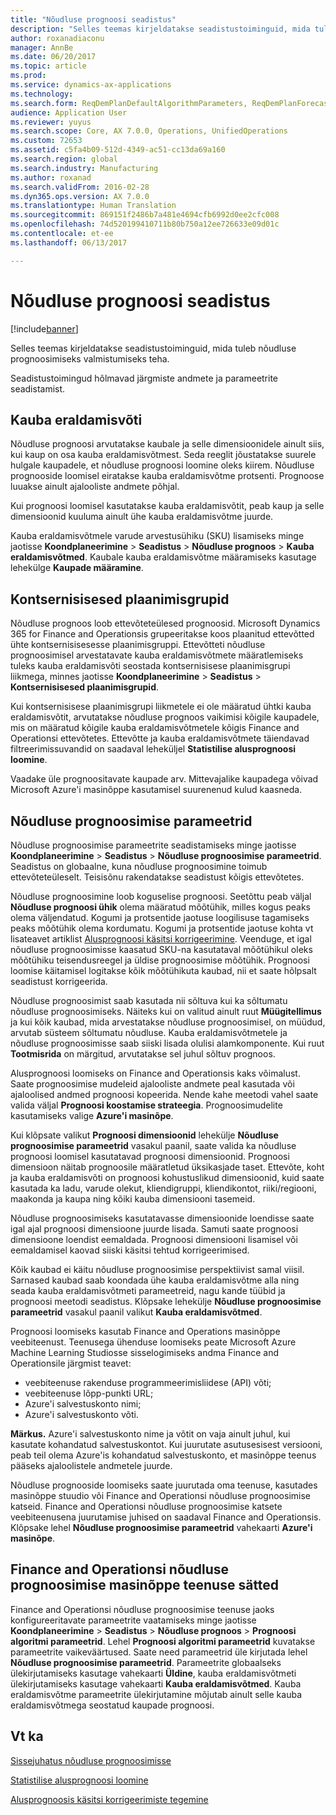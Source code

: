 ```yaml
---
title: "Nõudluse prognoosi seadistus"
description: "Selles teemas kirjeldatakse seadistustoiminguid, mida tuleb nõudluse prognoosimiseks valmistumiseks teha."
author: roxanadiaconu
manager: AnnBe
ms.date: 06/20/2017
ms.topic: article
ms.prod: 
ms.service: dynamics-ax-applications
ms.technology: 
ms.search.form: ReqDemPlanDefaultAlgorithmParameters, ReqDemPlanForecastParameters
audience: Application User
ms.reviewer: yuyus
ms.search.scope: Core, AX 7.0.0, Operations, UnifiedOperations
ms.custom: 72653
ms.assetid: c5fa4b09-512d-4349-ac51-cc13da69a160
ms.search.region: global
ms.search.industry: Manufacturing
ms.author: roxanad
ms.search.validFrom: 2016-02-28
ms.dyn365.ops.version: AX 7.0.0
ms.translationtype: Human Translation
ms.sourcegitcommit: 869151f2486b7a481e4694cfb6992d0ee2cfc008
ms.openlocfilehash: 74d520199410711b80b750a12ee726633e09d01c
ms.contentlocale: et-ee
ms.lasthandoff: 06/13/2017

---
```


# <a name="demand-forecasting-setup"></a>Nõudluse prognoosi seadistus

[!include[banner](../includes/banner.md)]


Selles teemas kirjeldatakse seadistustoiminguid, mida tuleb nõudluse prognoosimiseks valmistumiseks teha.  

Seadistustoimingud hõlmavad järgmiste andmete ja parameetrite seadistamist.

## <a name="item-allocation-key"></a>Kauba eraldamisvõti
Nõudluse prognoosi arvutatakse kaubale ja selle dimensioonidele ainult siis, kui kaup on osa kauba eraldamisvõtmest. Seda reeglit jõustatakse suurele hulgale kaupadele, et nõudluse prognoosi loomine oleks kiirem. Nõudluse prognooside loomisel eiratakse kauba eraldamisvõtme protsenti. Prognoose luuakse ainult ajalooliste andmete põhjal. 

Kui prognoosi loomisel kasutatakse kauba eraldamisvõtit, peab kaup ja selle dimensioonid kuuluma ainult ühe kauba eraldamisvõtme juurde. 

Kauba eraldamisvõtmele varude arvestusühiku (SKU) lisamiseks minge jaotisse **Koondplaneerimine** &gt; **Seadistus** &gt; **Nõudluse prognoos** &gt; **Kauba eraldamisvõtmed**. Kaubale kauba eraldamisvõtme määramiseks kasutage lehekülge **Kaupade määramine**.

## <a name="intercompany-planning-groups"></a>Kontsernisisesed plaanimisgrupid
Nõudluse prognoos loob ettevõteteülesed prognoosid. Microsoft Dynamics 365 for Finance and Operationsis grupeeritakse koos plaanitud ettevõtted ühte kontsernisisesesse plaanimisgruppi. Ettevõtteti nõudluse prognoosimisel arvestatavate kauba eraldamisvõtmete määratlemiseks tuleks kauba eraldamisvõti seostada kontsernisisese plaanimisgrupi liikmega, minnes jaotisse **Koondplaneerimine** &gt; **Seadistus** &gt; **Kontsernisisesed plaanimisgrupid**. 

Kui kontsernisisese plaanimisgrupi liikmetele ei ole määratud ühtki kauba eraldamisvõtit, arvutatakse nõudluse prognoos vaikimisi kõigile kaupadele, mis on määratud kõigile kauba eraldamisvõtmetele kõigis Finance and Operationsi ettevõtetes. Ettevõtte ja kauba eraldamisvõtmete täiendavad filtreerimissuvandid on saadaval leheküljel **Statistilise alusprognoosi loomine**. 

Vaadake üle prognoositavate kaupade arv. Mittevajalike kaupadega võivad Microsoft Azure'i masinõppe kasutamisel suurenenud kulud kaasneda.

## <a name="demand-forecasting-parameters"></a>Nõudluse prognoosimise parameetrid
Nõudluse prognoosimise parameetrite seadistamiseks minge jaotisse **Koondplaneerimine** &gt; **Seadistus** &gt; **Nõudluse prognoosimise parameetrid**. Seadistus on globaalne, kuna nõudluse prognoosimine toimub ettevõteteüleselt. Teisisõnu rakendatakse seadistust kõigis ettevõtetes. 

Nõudluse prognoosimine loob koguselise prognoosi. Seetõttu peab väljal **Nõudluse prognoosi ühik** olema määratud mõõtühik, milles kogus peaks olema väljendatud. Kogumi ja protsentide jaotuse loogilisuse tagamiseks peaks mõõtühik olema kordumatu. Kogumi ja protsentide jaotuse kohta vt lisateavet artiklist [Alusprognoosi käsitsi korrigeerimine](manual-adjustments-baseline-forecast.md). Veenduge, et igal nõudluse prognoosimisse kaasatud SKU-na kasutataval mõõtühikul oleks mõõtühiku teisendusreegel ja üldise prognoosimise mõõtühik. Prognoosi loomise käitamisel logitakse kõik mõõtühikuta kaubad, nii et saate hõlpsalt seadistust korrigeerida. 

Nõudluse prognoosimist saab kasutada nii sõltuva kui ka sõltumatu nõudluse prognoosimiseks. Näiteks kui on valitud ainult ruut **Müügitellimus** ja kui kõik kaubad, mida arvestatakse nõudluse prognoosimisel, on müüdud, arvutab süsteem sõltumatu nõudluse. Kauba eraldamisvõtmetele ja nõudluse prognoosimisse saab siiski lisada olulisi alamkomponente. Kui ruut **Tootmisrida** on märgitud, arvutatakse sel juhul sõltuv prognoos. 

Alusprognoosi loomiseks on Finance and Operationsis kaks võimalust. Saate prognoosimise mudeleid ajalooliste andmete peal kasutada või ajaloolised andmed prognoosi kopeerida. Nende kahe meetodi vahel saate valida väljal **Prognoosi koostamise strateegia**. Prognoosimudelite kasutamiseks valige **Azure'i masinõpe**. 

Kui klõpsate valikut **Prognoosi dimensioonid** lehekülje **Nõudluse prognoosimise parameetrid** vasakul paanil, saate valida ka nõudluse prognoosi loomisel kasutatavad prognoosi dimensioonid. Prognoosi dimensioon näitab prognoosile määratletud üksikasjade taset. Ettevõte, koht ja kauba eraldamisvõti on prognoosi kohustuslikud dimensioonid, kuid saate kasutada ka ladu, varude olekut, kliendigruppi, kliendikontot, riiki/regiooni, maakonda ja kaupa ning kõiki kauba dimensiooni tasemeid. 

Nõudluse prognoosimiseks kasutatavasse dimensioonide loendisse saate igal ajal prognoosi dimensioone juurde lisada. Samuti saate prognoosi dimensioone loendist eemaldada. Prognoosi dimensiooni lisamisel või eemaldamisel kaovad siiski käsitsi tehtud korrigeerimised. 

Kõik kaubad ei käitu nõudluse prognoosimise perspektiivist samal viisil. Sarnased kaubad saab koondada ühe kauba eraldamisvõtme alla ning seada kauba eraldamisvõtmeti parameetreid, nagu kande tüübid ja prognoosi meetodi seadistus. Klõpsake lehekülje **Nõudluse prognoosimise parameetrid** vasakul paanil valikut **Kauba eraldamisvõtmed**. 

Prognoosi loomiseks kasutab Finance and Operations masinõppe veebiteenust. Teenusega ühenduse loomiseks peate Microsoft Azure Machine Learning Studiosse sisselogimiseks andma Finance and Operationsile järgmist teavet:

-   veebiteenuse rakenduse programmeerimisliidese (API) võti;
-   veebiteenuse lõpp-punkti URL;
-   Azure'i salvestuskonto nimi;
-   Azure'i salvestuskonto võti.

**Märkus.** Azure'i salvestuskonto nime ja võtit on vaja ainult juhul, kui kasutate kohandatud salvestuskontot. Kui juurutate asutusesisest versiooni, peab teil olema Azure'is kohandatud salvestuskonto, et masinõppe teenus pääseks ajaloolistele andmetele juurde. 

Nõudluse prognooside loomiseks saate juurutada oma teenuse, kasutades masinõppe stuudio või Finance and Operationsi nõudluse prognoosimise katseid. Finance and Operationsi nõudluse prognoosimise katsete veebiteenusena juurutamise juhised on saadaval Finance and Operationsis. Klõpsake lehel **Nõudluse prognoosimise parameetrid** vahekaarti **Azure'i masinõpe**.

## <a name="settings-for-the-finance-and-operations-demand-forecasting-machine-learning-service"></a>Finance and Operationsi nõudluse prognoosimise masinõppe teenuse sätted
Finance and Operationsi nõudluse prognoosimise teenuse jaoks konfigureeritavate parameetrite vaatamiseks minge jaotisse **Koondplaneerimine** &gt; **Seadistus** &gt; **Nõudluse prognoos** &gt; **Prognoosi algoritmi parameetrid**. Lehel **Prognoosi algoritmi parameetrid** kuvatakse parameetrite vaikeväärtused. Saate need parameetrid üle kirjutada lehel **Nõudluse prognoosimise parameetrid**. Parameetrite globaalseks ülekirjutamiseks kasutage vahekaarti **Üldine**, kauba eraldamisvõtmeti ülekirjutamiseks kasutage vahekaarti **Kauba eraldamisvõtmed**. Kauba eraldamisvõtme parameetrite ülekirjutamine mõjutab ainult selle kauba eraldamisvõtmega seostatud kaupade prognoosi.

<a name="see-also"></a>Vt ka
--------

[Sissejuhatus nõudluse prognoosimisse](introduction-demand-forecasting.md)

[Statistilise alusprognoosi loomine](generate-statistical-baseline-forecast.md)

[Alusprognoosis käsitsi korrigeerimiste tegemine](manual-adjustments-baseline-forecast.md)




